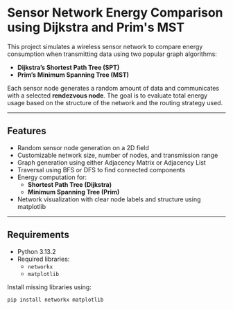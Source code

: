 #  Sensor Network Energy Comparison using Dijkstra and Prim's MST

This project simulates a wireless sensor network to compare energy consumption when transmitting data using two popular graph algorithms:

- **Dijkstra’s Shortest Path Tree (SPT)**
- **Prim’s Minimum Spanning Tree (MST)**

Each sensor node generates a random amount of data and communicates with a selected **rendezvous node**. The goal is to evaluate total energy usage based on the structure of the network and the routing strategy used.

---

##  Features

- Random sensor node generation on a 2D field
- Customizable network size, number of nodes, and transmission range
- Graph generation using either Adjacency Matrix or Adjacency List
- Traversal using BFS or DFS to find connected components
- Energy computation for:
  - **Shortest Path Tree (Dijkstra)**
  - **Minimum Spanning Tree (Prim)**
- Network visualization with clear node labels and structure using matplotlib

---

## Requirements
- Python 3.13.2
- Required libraries:
  - `networkx`
  - `matplotlib`

Install missing libraries using:
```sh
pip install networkx matplotlib
```
